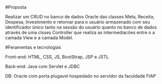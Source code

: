 #Proposta

Realizar um CRUD no banco de dados Oracle das classes Meta, Receita, Despesa, Investimento e retornar para o usuário armazenado com seu identificador único tanto na sessão do usuário quanto no banco de dados através de uma clsses Controller que realiza as intermediacões entre o a camada View e a camada Model.   


#Feramentas e tecnologias

Front-end: HTML, CSS, JS, BootStrap, JSP e JSTL 

Back-end: Java com Servlet e JDBC

DB: Oracle com porta plugavel hospedado no servidor da faculdade FIAP
